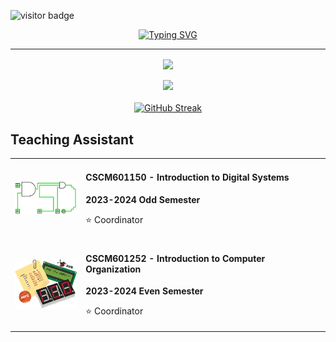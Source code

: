 ![visitor badge](https://visitor-badge.laobi.icu/badge?page_id=Akmal76.visitor-badge)

<div align="center">
<a href="https://git.io/typing-svg"><img src="https://readme-typing-svg.demolab.com?font=Helvetica&weight=700&size=50&pause=1000&color=BCFCF6&center=true&vCenter=true&random=false&width=640&height=70&lines=Hi+There!+%F0%9F%91%8B%F0%9F%8F%BB;I'm+Akmal+Ramadhan!+%F0%9F%98%81" alt="Typing SVG" /></a>
</div>
<hr>

<div align="center">
<img align="center" src="https://github-readme-stats.vercel.app/api?username=Akmal76&show_icons=true&theme=radical"/>
</div>

<br>

<div align="center">
<img src="https://github-readme-stats.vercel.app/api/top-langs/?username=Akmal76&layout=compact&theme=radical"/>
</div>

<br>

<div align="center">
<a href="https://git.io/streak-stats"><img src="https://streak-stats.demolab.com?user=Akmal76&theme=radical&date_format=j%20M%5B%20Y%5D" alt="GitHub Streak" /></a>
</div>

## Teaching Assistant
<table width="100%">
    <tr>
         <td> 
            <div style="padding-top: 10px; padding-bottom: 10px;">
                <img src="image/PSD.png" style="width:100px">
            </div>
        </td>
        <td>
            <h4> CSCM601150 - Introduction to Digital Systems </h4>
            <p> <b> 2023-2024 Odd Semester </b> </p>
            <p> ⭐️ Coordinator </p>
        </td>
    </tr>
        <tr>
        <td> 
            <div style="padding-top: 10px; padding-bottom: 10px;">
                <img src="image/POK.png" style="width:100px">
            </div>
        </td>
        <td>
            <h4> CSCM601252 - Introduction to Computer Organization </h4> 
            <p> <b> 2023-2024 Even Semester </b> </p>
            <p> ⭐️ Coordinator </p>
        </td>
    </tr>
</table>


<!--
**Akmal76/Akmal76** is a ✨ _special_ ✨ repository because its `README.md` (this file) appears on your GitHub profile.

Here are some ideas to get you started:

- 🔭 I’m currently working on ...
- 🌱 I’m currently learning ...
- 👯 I’m looking to collaborate on ...
- 🤔 I’m looking for help with ...
- 💬 Ask me about ...
- 📫 How to reach me: ...
- 😄 Pronouns: ...
- ⚡ Fun fact: ...
-->
